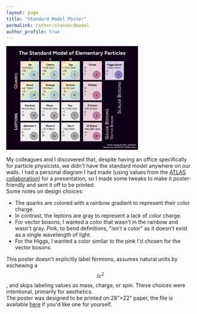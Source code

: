 ```yaml
---
layout: page
title: "Standard Model Poster"
permalink: /other/standardmodel
author_profile: true
---
```


<img src="../images/standard_model.webp"
     alt="A poster showing the particles of the standard model of particle physics"
     style="max-width: 70%; height: auto;"
     loading="lazy">
     
My colleagues and I discovered that, despite having an office specifically for particle physicists, we didn't have the standard model anywhere on our walls. I had a personal diagram I had made (using values from the [ATLAS collaboration](https://opendata.atlas.cern/docs/documentation/introduction/SM_and_beyond/)) for a presentation, so I made some tweaks to make it poster-friendly and sent it off to be printed.  
Some notes on design choices:
* The quarks are colored with a rainbow gradient to represent their color charge.
* In contrast, the leptons are gray to represent a lack of color charge.
* For vector bosons, I wanted a color that wasn't in the rainbow and wasn't gray. Pink, to bend definitions, "isn't a color" as it doesn't exist as a single wavelength of light. 
* For the Higgs, I wanted a color similar to the pink I'd chosen for the vector bosons.

This poster doesn't explicitly label fermions, assumes natural units by eschewing a $$/c^2$$, and skips labeling values as mass, charge, or spin. These choices were intentional, primarily for aesthetics.  
The poster was designed to be printed on 28"×22" paper, the file is available [here](https://github.com/prjacobson/prjacobson.github.io/blob/4819335f1f0f11d29d6fb0c27d82be3b428f9f05/docs/files/Standard-Model-Poster.pdf) if you'd like one for yourself.
